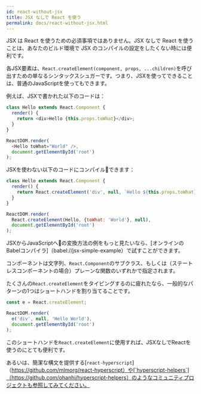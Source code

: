 ```yaml
---
id: react-without-jsx
title: JSX なしで React を使う
permalink: docs/react-without-jsx.html
---
```


JSX は React を使うための必須事項ではありません。JSX なしで React を使うことは、あなたのビルド環境で JSX のコンパイルの設定をしたくない時には便利です。

各JSX要素は、`React.createElement(component, props, ...children)`を呼び出すための単なるシンタックスシュガーです。つまり、JSXを使ってできることは、普通のJavaScriptを使ってもできます。

例えば、JSXで書かれた以下のコードは：

```js
class Hello extends React.Component {
  render() {
    return <div>Hello {this.props.toWhat}</div>;
  }
}

ReactDOM.render(
  <Hello toWhat="World" />,
  document.getElementById('root')
);
```

JSXを使わない以下のコードにコンパイルできます：

```js
class Hello extends React.Component {
  render() {
    return React.createElement('div', null, `Hello ${this.props.toWhat}`);
  }
}

ReactDOM.render(
  React.createElement(Hello, {toWhat: 'World'}, null),
  document.getElementById('root')
);
```

JSXからJavaScriptへの変換方法の例をもっと見たいなら、[オンラインのBabelコンパイラ]（babel://jsx-simple-example）で試すことができます。

コンポーネントは文字列、`React.Component`のサブクラス、もしくは（ステートレスコンポーネントの場合）プレーンな関数のいずれかで指定されます。

たくさんの`React.createElement`をタイピングするのに疲れたなら、一般的なパターンの1つはショートハンドを割り当てることです。

```js
const e = React.createElement;

ReactDOM.render(
  e('div', null, 'Hello World'),
  document.getElementById('root')
);
```

このショートハンドを`React.createElement`に使用すれば、JSXなしでReactを使うのにとても便利です。

あるいは、簡潔な構文を提供する[`react-hyperscript`]（https://github.com/mlmorg/react-hyperscript）や[`hyperscript-helpers`]（https://github.com/ohanhi/hyperscript-helpers）のようなコミュニティプロジェクトも参照してみてください。

